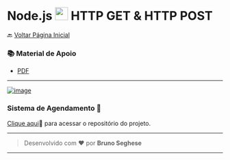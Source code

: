 <h1 id="topo">Node.js <img src="https://cdn.jsdelivr.net/gh/devicons/devicon/icons/nodejs/nodejs-plain.svg" width="30px"/> HTTP GET & HTTP POST</h1>

🔙 [Voltar Página Inicial](https://github.com/brseghese/hiring-coders-3-vtex-gama)

<h3> 📚 Material de Apoio</h3>

- [PDF](https://drive.google.com/file/d/1D27vmgiuuz4mg5HPLquFFHu7XAxMDDm1/view)

---

[![image](https://img.shields.io/badge/Node.js-339933?style=for-the-badge&logo=nodedotjs&logoColor=white)](https://nodejs.org/en/)

### Sistema de Agendamento 📖​

[Clique aqui](https://github.com/brseghese/hc3-sistema-agenda)🔗 para acessar o repositório do projeto.

---

> Desenvolvido com ❤️ por **Bruno Seghese**

---
